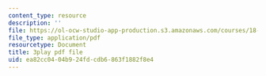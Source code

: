 ```yaml
---
content_type: resource
description: ''
file: https://ol-ocw-studio-app-production.s3.amazonaws.com/courses/18-03sc-differential-equations-fall-2011/ea82cc0404b924fdcdb6863f1882f8e4_hEtWqTPPXuc.pdf
file_type: application/pdf
resourcetype: Document
title: 3play pdf file
uid: ea82cc04-04b9-24fd-cdb6-863f1882f8e4
---
```

